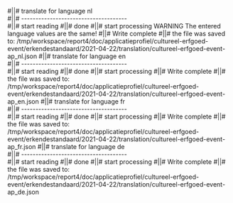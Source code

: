 #||# translate for language nl  
#||# -------------------------------------  
#||# start reading
#||# done
#||# start processing
WARNING The entered language values are the same!
#||# Write complete
#||# the file was saved to: /tmp/workspace/report4/doc/applicatieprofiel/cultureel-erfgoed-event/erkendestandaard/2021-04-22/translation/cultureel-erfgoed-event-ap_nl.json
#||# translate for language en  
#||# -------------------------------------  
#||# start reading
#||# done
#||# start processing
#||# Write complete
#||# the file was saved to: /tmp/workspace/report4/doc/applicatieprofiel/cultureel-erfgoed-event/erkendestandaard/2021-04-22/translation/cultureel-erfgoed-event-ap_en.json
#||# translate for language fr  
#||# -------------------------------------  
#||# start reading
#||# done
#||# start processing
#||# Write complete
#||# the file was saved to: /tmp/workspace/report4/doc/applicatieprofiel/cultureel-erfgoed-event/erkendestandaard/2021-04-22/translation/cultureel-erfgoed-event-ap_fr.json
#||# translate for language de  
#||# -------------------------------------  
#||# start reading
#||# done
#||# start processing
#||# Write complete
#||# the file was saved to: /tmp/workspace/report4/doc/applicatieprofiel/cultureel-erfgoed-event/erkendestandaard/2021-04-22/translation/cultureel-erfgoed-event-ap_de.json
